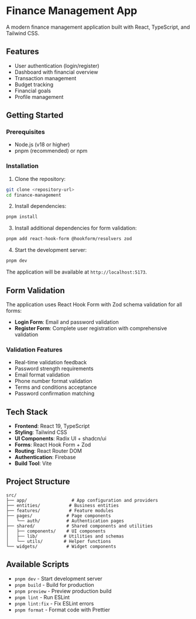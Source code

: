# Finance Management App

A modern finance management application built with React, TypeScript, and Tailwind CSS.

## Features

- User authentication (login/register)
- Dashboard with financial overview
- Transaction management
- Budget tracking
- Financial goals
- Profile management

## Getting Started

### Prerequisites

- Node.js (v18 or higher)
- pnpm (recommended) or npm

### Installation

1. Clone the repository:
```bash
git clone <repository-url>
cd finance-management
```

2. Install dependencies:
```bash
pnpm install
```

3. Install additional dependencies for form validation:
```bash
pnpm add react-hook-form @hookform/resolvers zod
```

4. Start the development server:
```bash
pnpm dev
```

The application will be available at `http://localhost:5173`.

## Form Validation

The application uses React Hook Form with Zod schema validation for all forms:

- **Login Form**: Email and password validation
- **Register Form**: Complete user registration with comprehensive validation

### Validation Features

- Real-time validation feedback
- Password strength requirements
- Email format validation
- Phone number format validation
- Terms and conditions acceptance
- Password confirmation matching

## Tech Stack

- **Frontend**: React 19, TypeScript
- **Styling**: Tailwind CSS
- **UI Components**: Radix UI + shadcn/ui
- **Forms**: React Hook Form + Zod
- **Routing**: React Router DOM
- **Authentication**: Firebase
- **Build Tool**: Vite

## Project Structure

```
src/
├── app/                 # App configuration and providers
├── entities/           # Business entities
├── features/           # Feature modules
├── pages/             # Page components
│   └── auth/          # Authentication pages
├── shared/            # Shared components and utilities
│   ├── components/    # UI components
│   ├── lib/          # Utilities and schemas
│   └── utils/        # Helper functions
└── widgets/           # Widget components
```

## Available Scripts

- `pnpm dev` - Start development server
- `pnpm build` - Build for production
- `pnpm preview` - Preview production build
- `pnpm lint` - Run ESLint
- `pnpm lint:fix` - Fix ESLint errors
- `pnpm format` - Format code with Prettier
